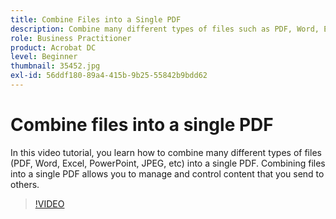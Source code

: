 ```yaml
---
title: Combine Files into a Single PDF
description: Combine many different types of files such as PDF, Word, Excel, PowerPoint, or JPEG into a single PDF
role: Business Practitioner
product: Acrobat DC
level: Beginner
thumbnail: 35452.jpg
exl-id: 56ddf180-89a4-415b-9b25-55842b9bdd62
---
```

# Combine files into a single PDF

In this video tutorial, you learn how to combine many different types of files (PDF, Word, Excel, PowerPoint, JPEG, etc) into a single PDF. Combining files into a single PDF allows you to manage and control content that you send to others.

>[!VIDEO](https://video.tv.adobe.com/v/35452?hidetitle=true)

